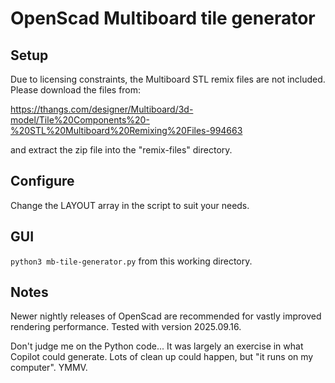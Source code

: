 # OpenScad Multiboard tile generator

## Setup

Due to licensing constraints, the Multiboard STL remix files are not included.  Please download the files from:

https://thangs.com/designer/Multiboard/3d-model/Tile%20Components%20-%20STL%20Multiboard%20Remixing%20Files-994663

and extract the zip file into the "remix-files" directory.


## Configure

Change the LAYOUT array in the script to suit your needs.  


## GUI

`python3 mb-tile-generator.py` from this working directory.


## Notes
Newer nightly releases of OpenScad are recommended for vastly improved rendering performance.  Tested with version 2025.09.16. 

Don't judge me on the Python code... It was largely an exercise in what Copilot could generate.  Lots of clean up could happen, but "it runs on my computer".  YMMV.


